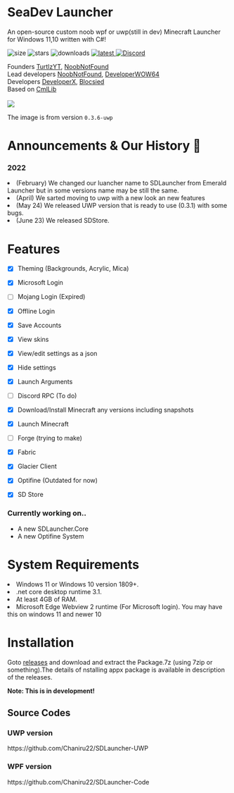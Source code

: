 # SeaDev Launcher
An open-source custom noob wpf or uwp(still in dev) Minecraft Launcher for Windows 11,10 written with C#!

![size](https://img.shields.io/github/repo-size/SeaDevTeam/SDLauncher-UWP?color=%23cc0000&label=Repo%20Size)
![stars](https://img.shields.io/github/stars/SeaDevTeam/SDLauncher-UWP?color=%23eeab00&label=Stars)
![downloads](https://img.shields.io/github/downloads/SeaDevTeam/SDLauncher/total?label=Downloads)
<a href="https://github.com/SeaDevTeam/SDLauncher/releases/latest/download/package.7z" target="_blank">
![latest](https://img.shields.io/github/v/release/SeaDevTeam/SDLauncher-UWP?label=Latest%20Stable)
</a>
<a href="https://discord.gg/kN7bjt6Ncq" target="_blank">
![Discord](https://img.shields.io/discord/949252950772027412)
</a>

Founders <a href="https://github.com/TurtlzYT">TurtlzYT</a>, <a href="https://github.com/NoobNotFound">NoobNotFound</a><br>
Lead developers  <a href="https://github.com/NoobNotFound">NoobNotFound</a>, <a href="https://github.com/DeveloperWOW64">DeveloperWOW64</a><br>
Developers <a href="https://github.com/developerx-official">DeveloperX</a>, <a href="https://github.com/Blocsied">Blocsied</a>
<br>
Based on <a href="https://github.com/CmlLib/CmlLib.Core" >CmlLib</a>
<br>
<br>
<img src="https://user-images.githubusercontent.com/82730163/170818956-8c32d257-dbec-42d6-bf5d-f34103eeb006.png" />

The image is from version ``0.3.6-uwp``

# Announcements & Our History 📢
<h3>2022</h3>
<li>(February) We changed our luancher name to SDLauncher from Emerald Launcher but in some versions name may be still the same.</li>
<li>(April) We sarted moving to uwp with a new look an new features</li>
<li>(May 24) We released UWP version that is ready to use (0.3.1) with some bugs. </li>
<li>(June 23) We released SDStore. </li>


# Features
- [x] Theming (Backgrounds, Acrylic, Mica)
- [x] Microsoft Login
- [ ] Mojang Login (Expired)
- [x] Offline Login
- [x] Save Accounts
- [x] View skins
- [x] View/edit settings as a json
- [x] Hide settings
- [x] Launch Arguments
- [ ] Discord RPC (To do)
- [x] Download/Install Minecraft any versions including snapshots
- [x] Launch Minecraft
- [ ] Forge (trying to make)
- [x] Fabric
- [x] Glacier Client
- [x] Optifine (Outdated for now)
- [x] SD Store


<h3> Currently working on.. </h3>

- A new SDLauncher.Core
- A new Optifine System

# System Requirements

<li>Windows 11 or Windows 10 version 1809+.</li>
<li>.net core desktop runtime 3.1.</li>
<li>At least 4GB of RAM.</li>
<li>Microsoft Edge Webview 2 runtime (For Microsoft login). You may have this on windows 11 and newer 10</li>

<h1>Installation </h1>
Goto <a href="https://github.com/SeaDevTeam/SDLauncher/releases/">releases</a> and download and extract the Package.7z (using 7zip or something).The details of nstalling appx package is available in description of the releases.
<br>

<b>Note: This is in development!</b>

<h2>Source Codes</h2>

<h3>UWP version</h3>
https://github.com/Chaniru22/SDLauncher-UWP

<h3>WPF version</h3>
https://github.com/Chaniru22/SDLauncher-Code

